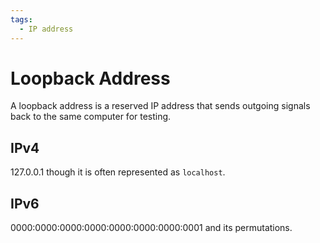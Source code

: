 ```yaml
---
tags:
  - IP address
---
```


# Loopback Address

A loopback address is a reserved IP address that sends outgoing signals back to the same computer for testing.

## IPv4

127.0.0.1 though it is often represented as `localhost`.

## IPv6

0000:0000:0000:0000:0000:0000:0000:0001 and its permutations.